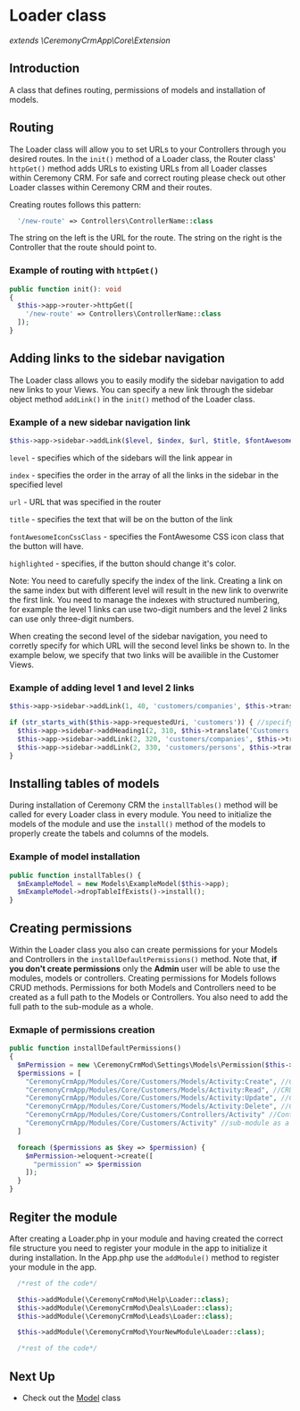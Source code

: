# Loader class
_extends \CeremonyCrmApp\Core\Extension_

## Introduction

A class that defines routing, permissions of models and installation of models.

## Routing

The Loader class will allow you to set URLs to your Controllers through you desired routes.
In the `init()` method of a Loader class, the Router class' `httpGet()` method adds URLs to existing URLs from all Loader classes within Ceremony CRM.
For safe and correct routing please check out other Loader classes within Ceremony CRM and their routes.

Creating routes follows this pattern:

```php
  '/new-route' => Controllers\ControllerName::class
```

The string on the left is the URL for the route. The string on the right is the Controller that the route should point to.

### Example of routing with `httpGet()`

```php
public function init(): void
{
  $this->app->router->httpGet([
    '/new-route' => Controllers\ControllerName::class
  ]);
}
```

## Adding links to the sidebar navigation

The Loader class allows you to easily modify the sidebar navigation to add new links to your Views.
You can specify a new link through the sidebar object method `addLink()` in the `init()` method of the Loader class.

### Example of a new sidebar navigation link

```php
$this->app->sidebar->addLink($level, $index, $url, $title, $fontAwesomeIconCssClass, $highlighted);
```

`level` - specifies which of the sidebars will the link appear in

`index` - specifies the order in the array of all the links in the sidebar in the specified level

`url` - URL that was specified in the router

`title` - specifies the text that will be on the button of the link

`fontAwesomeIconCssClass` - specifies the FontAwesome CSS icon class that the button will have.

`highlighted` - specifies, if the button should change it's color.

Note: You need to carefully specify the index of the link. Creating a link on the same index but with different level will result in the new link to overwrite the first link. You need to manage the indexes with structured numbering, for example the level 1 links can use two-digit numbers and the level 2 links can use only three-digit numbers.

When creating the second level of the sidebar navigation, you need to corretly specify for which URL will the second level links be shown to. In the example below, we specify that two links will be availible in the Customer Views.

### Example of adding level 1 and level 2 links

```php
$this->app->sidebar->addLink(1, 40, 'customers/companies', $this->translate('Customers'), 'fas fa-address-card', str_starts_with($this->app->requestedUri, 'customers'));

if (str_starts_with($this->app->requestedUri, 'customers')) { //specifying the url that the second level links can be shown in
  $this->app->sidebar->addHeading1(2, 310, $this->translate('Customers'));
  $this->app->sidebar->addLink(2, 320, 'customers/companies', $this->translate('Companies'), 'fas fa-building');
  $this->app->sidebar->addLink(2, 330, 'customers/persons', $this->translate('Contact Persons'), 'fas fa-users');
}
```

## Installing tables of models

During installation of Ceremony CRM the `installTables()` method will be called for every Loader class in every module. You need to initialize the models of the module and use the `install()` method of the models to properly create the tabels and columns of the models.

### Example of model installation

```php
public function installTables() {
  $mExampleModel = new Models\ExampleModel($this->app);
  $mExampleModel->dropTableIfExists()->install();
}
```

## Creating permissions

Within the Loader class you also can create permissions for your Models and Controllers in the `installDefaultPermissions()` method.
Note that, **if you don't create permissions** only the **Admin** user will be able to use the modules, models or controllers.
Creating permissions for Models follows CRUD methods.
Permissions for both Models and Controllers need to be created as a full path to the Models or Controllers.
You also need to add the full path to the sub-module as a whole.

### Exmaple of permissions creation

```php
public function installDefaultPermissions()
{
  $mPermission = new \CeremonyCrmMod\Settings\Models\Permission($this->app);
  $permissions = [
    "CeremonyCrmApp/Modules/Core/Customers/Models/Activity:Create", //CRUD
    "CeremonyCrmApp/Modules/Core/Customers/Models/Activity:Read", //CRUD
    "CeremonyCrmApp/Modules/Core/Customers/Models/Activity:Update", //CRUD
    "CeremonyCrmApp/Modules/Core/Customers/Models/Activity:Delete", //CRUD
    "CeremonyCrmApp/Modules/Core/Customers/Controllers/Activity" //Controller
    "CeremonyCrmApp/Modules/Core/Customers/Activity" //sub-module as a whole
  ]

  foreach ($permissions as $key => $permission) {
    $mPermission->eloquent->create([
      "permission" => $permission
    ]);
  }
}
```

## Regiter the module

After creating a Loader.php in your module and having created the correct file structure you need to register your module in the app to initialize it during installation. In the App.php use the `addModule()` method to register your module in the app.

```php
  /*rest of the code*/

  $this->addModule(\CeremonyCrmMod\Help\Loader::class);
  $this->addModule(\CeremonyCrmMod\Deals\Loader::class);
  $this->addModule(\CeremonyCrmMod\Leads\Loader::class);

  $this->addModule(\CeremonyCrmMod\YourNewModule\Loader::class);

  /*rest of the code*/
```

## Next Up

- Check out the [Model](model) class
